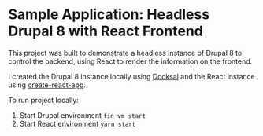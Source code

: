 # Sample Application: Headless Drupal 8 with React Frontend

This project was built to demonstrate a headless instance of Drupal 8 to control the backend, using React to render the information on the frontend.

I created the Drupal 8 instance locally using [Docksal](https://github.com/docksal/docksal) and the React instance using [create-react-app](https://github.com/facebook/create-react-app).

To run project locally:
1. Start Drupal environment
   `fin vm start`
2. Start React environment
   `yarn start`
